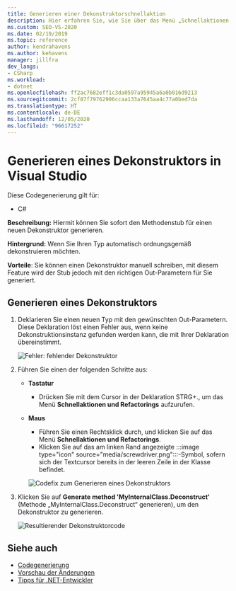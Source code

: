 ```yaml
---
title: Generieren einer Dekonstruktorschnellaktion
description: Hier erfahren Sie, wie Sie über das Menü „Schnellaktionen und Refactorings...“ den Methodenstub für einen neuen Dekonstruktor sofort generieren.
ms.custom: SEO-VS-2020
ms.date: 02/19/2019
ms.topic: reference
author: kendrahavens
ms.author: kehavens
manager: jillfra
dev_langs:
- CSharp
ms.workload:
- dotnet
ms.openlocfilehash: ff2ac7682eff1c3da0597a95945a6a0b016d9213
ms.sourcegitcommit: 2cf87f79762906ccaa133a7645aa4c77a0bed7da
ms.translationtype: HT
ms.contentlocale: de-DE
ms.lasthandoff: 12/05/2020
ms.locfileid: "96617252"
---
```

# <a name="generate-a-deconstructor-in-visual-studio"></a>Generieren eines Dekonstruktors in Visual Studio

Diese Codegenerierung gilt für:

- C#

**Beschreibung:** Hiermit können Sie sofort den Methodenstub für einen neuen Dekonstruktor generieren.

**Hintergrund:** Wenn Sie Ihren Typ automatisch ordnungsgemäß dekonstruieren möchten.

**Vorteile**: Sie können einen Dekonstruktor manuell schreiben, mit diesem Feature wird der Stub jedoch mit den richtigen Out-Parametern für Sie generiert.

## <a name="generate-a-deconstructor"></a>Generieren eines Dekonstruktors

1. Deklarieren Sie einen neuen Typ mit den gewünschten Out-Parametern. Diese Deklaration löst einen Fehler aus, wenn keine Dekonstruktionsinstanz gefunden werden kann, die mit Ihrer Deklaration übereinstimmt.

   ![Fehler: fehlender Dekonstruktor](media/deconstruct.png)

2. Führen Sie einen der folgenden Schritte aus:

   - **Tastatur**
      - Drücken Sie mit dem Cursor in der Deklaration STRG+., um das Menü **Schnellaktionen und Refactorings** aufzurufen.
   - **Maus**
      - Führen Sie einen Rechtsklick durch, und klicken Sie auf das Menü **Schnellaktionen und Refactorings**.
      - Klicken Sie auf das am linken Rand angezeigte :::image type="icon" source="media/screwdriver.png":::-Symbol, sofern sich der Textcursor bereits in der leeren Zeile in der Klasse befindet.

      ![Codefix zum Generieren eines Dekonstruktors](media/deconstruct-codefix.png)

3. Klicken Sie auf **Generate method 'MyInternalClass.Deconstruct'** (Methode „MyInternalClass.Deconstruct“ generieren), um den Dekonstruktor zu generieren.

   ![Resultierender Dekonstruktorcode](media/deconstruct-result.png)

## <a name="see-also"></a>Siehe auch

- [Codegenerierung](../code-generation-in-visual-studio.md)
- [Vorschau der Änderungen](../../ide/preview-changes.md)
- [Tipps für .NET-Entwickler](../csharp-developer-productivity.md)